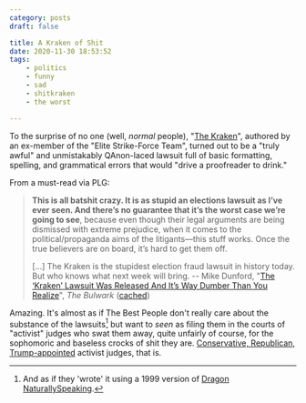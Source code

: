 ```yaml
---
category: posts
draft: false

title: A Kraken of Shit
date: 2020-11-30 18:53:52
tags:
    - politics
    - funny
    - sad
    - shitkraken
    - the worst

---
```


To the surprise of no one (well, _normal_ people), "[The Kraken](/tags/shitkraken)", authored by an ex-member of the "Elite Strike-Force Team", turned out to be a "truly awful" and unmistakably QAnon-laced lawsuit full of basic formatting, spelling, and grammatical errors that would "drive a proofreader to drink."

From a must-read via PLG:

> **This is all batshit crazy. It is as stupid an elections lawsuit as I’ve ever seen. And there’s no guarantee that it’s the worst case we’re going to see**, because even though their legal arguments are being dismissed with extreme prejudice, when it comes to the political/propaganda aims of the litigants—this stuff works. Once the true believers are on board, it’s hard to get them off.
>
> [...] The Kraken is the stupidest election fraud lawsuit in history today. But who knows what next week will bring.
> -- Mike Dunford, "[The ‘Kraken’ Lawsuit Was Released And It’s Way Dumber Than You Realize](https://thebulwark.com/the-kraken-lawsuit-was-released-and-its-way-dumber-than-you-realize/)", _The Bulwark_ ([cached](https://static-log.nikhil.io/k/kraken.html))

Amazing. It's almost as if The Best People don't really care about the substance of the lawsuits[^dragon] but want to _seen_ as filing them in the courts of "activist" judges who swat them away, quite unfairly of course, for the sophomoric and baseless crocks of shit they are. [Conservative, Republican, Trump-appointed](https://www.politico.com/news/2020/11/27/appeals-court-trump-campaign-pennsylvania-440813) activist judges, that is.

[^dragon]: And as if they 'wrote' it using a 1999 version of [Dragon NaturallySpeaking](https://en.wikipedia.org/wiki/Dragon_NaturallySpeaking).

